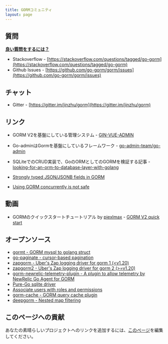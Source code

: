 ```yaml
---
title: GORMコミュニティ
layout: page
---
```


## 質問

**[良い質問をするには？](https://stackoverflow.com/help/how-to-ask)**

* Stackoverflow - [https://stackoverflow.com/questions/tagged/go-gorm](https://stackoverflow.com/questions/tagged/go-gorm)
* Github Issues - [https://github.com/go-gorm/gorm/issues](https://github.com/go-gorm/gorm/issues)

## チャット

* Gitter - [https://gitter.im/jinzhu/gorm](https://gitter.im/jinzhu/gorm)

## リンク

* GORM V2を基盤にしている管理システム - [GIN-VUE-ADMIN](https://github.com/flipped-aurora/gin-vue-admin)

* Go-adminはGormを基盤にしているフレームワーク - [go-admin-team/go-admin](https://github.com/go-admin-team/go-admin)

* SQLiteでのCRUD実装で、GoのORMとしてのGORMを検証する記事 - [looking-for-an-orm-to-database-layer-with-golang](https://medium.com/@rafaelholanda90/continuing-looking-for-an-orm-to-database-layer-with-golang-7fee0316a989)

* [Strongly typed JSON/JSONB fields in GORM](https://www.terminateandstayresident.com/2022-07-13/orm-json)

* [Using GORM concurrently is not safe](https://zhuanlan.zhihu.com/p/556065676)

## 動画

* GORMのクイックスタートチュートリアル by [piexlmax](https://github.com/piexlmax) - [GORM V2 quick start](https://www.bilibili.com/video/BV1E64y1472a#reply5032293079)

## オープンソース

* [gormt - GORM mysql to golang struct](https://github.com/xxjwxc/gormt)
* [go-paginate - cursor-based pagination](https://github.com/raphaelvigee/go-paginate)
* [zapgorm - Uber's Zap logging driver for gorm 1 (<v1.20)](https://github.com/moul/zapgorm)
* [zapgorm2 - Uber's Zap logging driver for gorm 2 (>=v1.20)](https://github.com/moul/zapgorm2)
* [gorm-newrelic-telemetry-plugin - A plugin to allow telemetry by NewRelic Go Agent for GORM](https://github.com/rafaelhl/gorm-newrelic-telemetry-plugin)
* [Pure-Go sqlite driver](https://github.com/glebarez/sqlite)
* [Associate users with roles and permissions](https://github.com/Permify/permify-gorm)
* [gorm-cache - GORM query cache plugin](https://github.com/liyuan1125/gorm-cache)
* [deepgorm - Nested map filtering](https://github.com/survivorbat/gorm-deep-filtering)

## <span id="contribute">このページへの貢献</span>

あなたの素晴らしいプロジェクトへのリンクを追加するには、[このページ](https://github.com/go-gorm/gorm.io/edit/master/pages/community.md)を編集してください。
